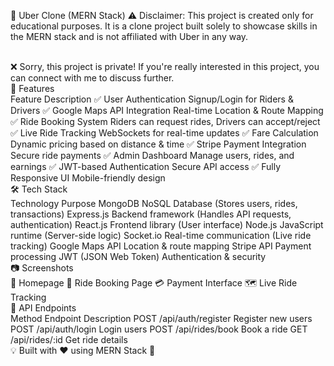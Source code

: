 🚖 Uber Clone (MERN Stack)
⚠ Disclaimer: This project is created only for educational purposes. It is a clone project built solely to showcase skills in the MERN stack and is not affiliated with Uber in any way.

<br>
❌ Sorry, this project is private! If you're really interested in this project, you can connect with me to discuss further.

<br>
📌 Features
<br>
Feature	Description
✅ User Authentication	Signup/Login for Riders & Drivers
✅ Google Maps API Integration	Real-time Location & Route Mapping
✅ Ride Booking System	Riders can request rides, Drivers can accept/reject
✅ Live Ride Tracking	WebSockets for real-time updates
✅ Fare Calculation	Dynamic pricing based on distance & time
✅ Stripe Payment Integration	Secure ride payments
✅ Admin Dashboard	Manage users, rides, and earnings
✅ JWT-based Authentication	Secure API access
✅ Fully Responsive UI	Mobile-friendly design
<br>
🛠 Tech Stack
<br>
Technology	Purpose
MongoDB	NoSQL Database (Stores users, rides, transactions)
Express.js	Backend framework (Handles API requests, authentication)
React.js	Frontend library (User interface)
Node.js	JavaScript runtime (Server-side logic)
Socket.io	Real-time communication (Live ride tracking)
Google Maps API	Location & route mapping
Stripe API	Payment processing
JWT (JSON Web Token)	Authentication & security
<br>
📷 Screenshots
<br>
🚗 Homepage
📍 Ride Booking Page
💳 Payment Interface
🗺 Live Ride Tracking

<br>
📌 API Endpoints
<br>
Method	Endpoint	Description
POST	/api/auth/register	Register new users
POST	/api/auth/login	Login users
POST	/api/rides/book	Book a ride
GET	/api/rides/:id	Get ride details
<br>
💡 Built with ❤️ using MERN Stack 🚀
